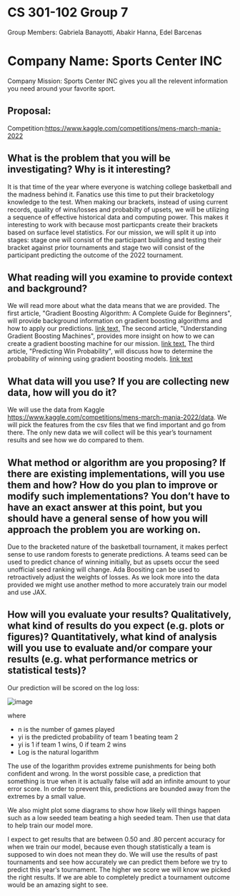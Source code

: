 # CS 301-102 Group 7
Group Members: Gabriela Banayotti, Abakir Hanna, Edel Barcenas

# Company Name: Sports Center INC
Company Mission: Sports Center INC gives you all the relevent information you need around your favorite sport.


## Proposal: 
Competition:https://www.kaggle.com/competitions/mens-march-mania-2022
## What is the problem that you will be investigating? Why is it interesting?
It is that time of the year where everyone is watching college basketball and the madness behind it. Fanatics use this time to put their bracketology knowledge to the test. When making our brackets, instead of using current records, quality of wins/losses and probabilty of upsets, we will be utilizing a sequence of effective historical data and computing power. This makes it interesting to work with because most particpants create their brackets based on surface level statistics. For our mission, we will split it up into stages: stage one will consist of the participant building and testing their bracket against prior tournaments and stage two will consist of the participant predicting the outcome of the 2022 tournament.

## What reading will you examine to provide context and background?
We will read more about what the data means that we are provided.
The first article, "Gradient Boosting Algorithm: A Complete Guide for Beginners", will provide background information on gradient boosting algorithms and how to apply our predictions.
[link text,](https://www.analyticsvidhya.com/blog/2021/09/gradient-boosting-algorithm-a-complete-guide-for-beginners/)
The second article, "Understanding Gradient Boosting Machines", provides more insight on how to we can create a gradient boosting machine for our mission.
[link text,](https://towardsdatascience.com/understanding-gradient-boosting-machines-9be756fe76ab)
The third article, "Predicting Win Probability", will discuss how to determine the probability of winning using  gradient boosting models.
[link text](https://towardsdatascience.com/predicting-win-probability-910af3b48f75)

## What data will you use? If you are collecting new data, how will you do it?
We will use the data from Kaggle https://www.kaggle.com/competitions/mens-march-mania-2022/data. We will pick the features from the csv files that we find important and go from there. The only new data we will collect will be this year’s tournament results and see how we do compared to them.

## What method or algorithm are you proposing? If there are existing implementations, will you use them and how? How do you plan to improve or modify such implementations? You don’t have to have an exact answer at this point, but you should have a general sense of how you will approach the problem you are working on.

Due to the bracketed nature of the basketball tournament, it makes perfect sense to use random forests to generate predictions. A teams seed can be used to predict chance of winning initially, but as upsets occur the seed unofficial seed ranking will change. Ada Boositing can be used to retroactively adjust the weights of losses. As we look more into the data provided we might use another method to more accurately train our model and use JAX.

## How will you evaluate your results? Qualitatively, what kind of results do you expect (e.g. plots or figures)? Quantitatively, what kind of analysis will you use to evaluate and/or compare your results (e.g. what performance metrics or statistical tests)?
Our prediction will be scored on the log loss:

![image](https://user-images.githubusercontent.com/30082380/160319767-1ab5d44d-fef8-4f6c-aefa-81d1d52149e1.png)

where
- n  is the number of games played
- yi is the predicted probability of team 1 beating team 2
- yi  is 1 if team 1 wins, 0 if team 2 wins
- Log is the natural logarithm

The use of the logarithm provides extreme punishments for being both confident and wrong. In the worst possible case, a prediction that something is true when it is actually false will add an infinite amount to your error score. In order to prevent this, predictions are bounded away from the extremes by a small value.

We also might plot some diagrams to show how likely will things happen such as a low seeded team beating a high seeded team. Then use that data to help train our model more.

I expect to get results that are between 0.50 and .80 percent accuracy for when we train our model, because even though statistically a team is supposed to win does not mean they do. We will use the results of past tournaments and see how accurately we can predict them before we try to predict this year’s tournament. The higher we score we will know we picked the right results. If we are able to completely predict a tournament outcome would be an amazing sight to see.
